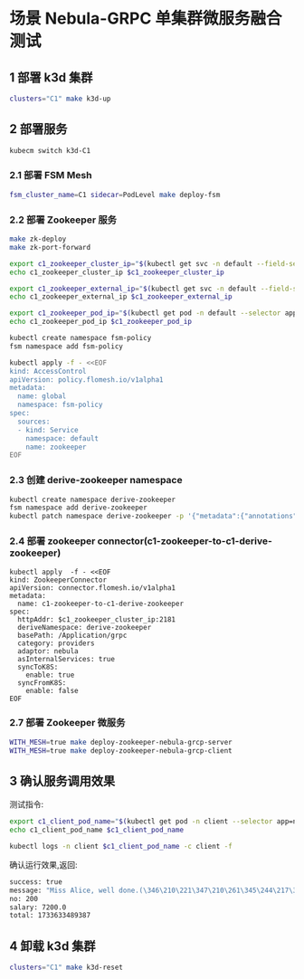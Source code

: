 # 场景 Nebula-GRPC 单集群微服务融合测试

## 1 部署 k3d 集群

```bash
clusters="C1" make k3d-up
```

## 2 部署服务

```bash
kubecm switch k3d-C1
```

### 2.1 部署 FSM Mesh

```bash
fsm_cluster_name=C1 sidecar=PodLevel make deploy-fsm
```

### 2.2 部署 Zookeeper 服务

```bash
make zk-deploy
make zk-port-forward

export c1_zookeeper_cluster_ip="$(kubectl get svc -n default --field-selector metadata.name=zookeeper -o jsonpath='{.items[0].spec.clusterIP}')"
echo c1_zookeeper_cluster_ip $c1_zookeeper_cluster_ip

export c1_zookeeper_external_ip="$(kubectl get svc -n default --field-selector metadata.name=zookeeper -o jsonpath='{.items[0].status.loadBalancer.ingress[0].ip}')"
echo c1_zookeeper_external_ip $c1_zookeeper_external_ip

export c1_zookeeper_pod_ip="$(kubectl get pod -n default --selector app=zookeeper -o jsonpath='{.items[0].status.podIP}')"
echo c1_zookeeper_pod_ip $c1_zookeeper_pod_ip

kubectl create namespace fsm-policy
fsm namespace add fsm-policy

kubectl apply -f - <<EOF
kind: AccessControl
apiVersion: policy.flomesh.io/v1alpha1
metadata:
  name: global
  namespace: fsm-policy
spec:
  sources:
  - kind: Service
    namespace: default
    name: zookeeper
EOF
```

### 2.3 创建 derive-zookeeper namespace

```bash
kubectl create namespace derive-zookeeper
fsm namespace add derive-zookeeper
kubectl patch namespace derive-zookeeper -p '{"metadata":{"annotations":{"flomesh.io/mesh-service-sync":"zookeeper"}}}'  --type=merge
```

### 2.4 部署 zookeeper connector(c1-zookeeper-to-c1-derive-zookeeper)

```
kubectl apply  -f - <<EOF
kind: ZookeeperConnector
apiVersion: connector.flomesh.io/v1alpha1
metadata:
  name: c1-zookeeper-to-c1-derive-zookeeper
spec:
  httpAddr: $c1_zookeeper_cluster_ip:2181
  deriveNamespace: derive-zookeeper
  basePath: /Application/grpc
  category: providers
  adaptor: nebula
  asInternalServices: true
  syncToK8S:
    enable: true
  syncFromK8S:
    enable: false
EOF
```

### 2.7 部署 Zookeeper 微服务

```bash
WITH_MESH=true make deploy-zookeeper-nebula-grcp-server
WITH_MESH=true make deploy-zookeeper-nebula-grcp-client
```

## 3 确认服务调用效果

测试指令:

```bash
export c1_client_pod_name="$(kubectl get pod -n client --selector app=nebula-grpc-client -o jsonpath='{.items[0].metadata.name}')"
echo c1_client_pod_name $c1_client_pod_name

kubectl logs -n client $c1_client_pod_name -c client -f
```

确认运行效果,返回:

```bash
success: true
message: "Miss Alice, well done.(\346\210\221\347\210\261\345\244\217\345\244\251)"
no: 200
salary: 7200.0
total: 1733633489387
```

## 4 卸载 k3d 集群

```bash
clusters="C1" make k3d-reset
```
